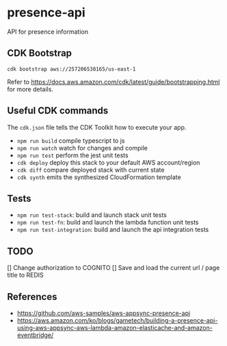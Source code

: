 # presence-api
API for presence information

## CDK Bootstrap

```shell
cdk bootstrap aws://257206538165/us-east-1
```
Refer to https://docs.aws.amazon.com/cdk/latest/guide/bootstrapping.html for more details.

## Useful CDK commands

The `cdk.json` file tells the CDK Toolkit how to execute your app.

 * `npm run build`   compile typescript to js
 * `npm run watch`   watch for changes and compile
 * `npm run test`    perform the jest unit tests
 * `cdk deploy`      deploy this stack to your default AWS account/region
 * `cdk diff`        compare deployed stack with current state
 * `cdk synth`       emits the synthesized CloudFormation template

## Tests

* ```npm run test-stack```: build and launch stack unit tests
* ```npm run test-fn```: build and launch the lambda function unit tests
* ```npm run test-integration```: build and launch the api integration tests
 
## TODO

[] Change authorization to COGNITO
[] Save and load the current url / page title to REDIS 

## References

* https://github.com/aws-samples/aws-appsync-presence-api
* https://aws.amazon.com/ko/blogs/gametech/building-a-presence-api-using-aws-appsync-aws-lambda-amazon-elasticache-and-amazon-eventbridge/
